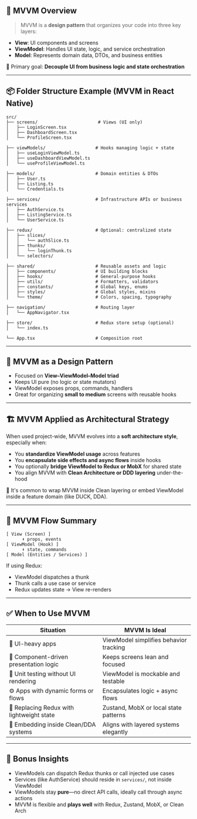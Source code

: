 ## 🧬 MVVM Overview

> MVVM is a **design pattern** that organizes your code into three key layers:
- **View**: UI components and screens
- **ViewModel**: Handles UI state, logic, and service orchestration
- **Model**: Represents domain data, DTOs, and business entities

🎯 Primary goal: **Decouple UI from business logic and state orchestration**

---

## 📦 Folder Structure Example (MVVM in React Native)

```plaintext
src/
├── screens/                       # Views (UI only)
│   ├── LoginScreen.tsx
│   ├── DashboardScreen.tsx
│   └── ProfileScreen.tsx

├── viewModels/                   # Hooks managing logic + state
│   ├── useLoginViewModel.ts
│   ├── useDashboardViewModel.ts
│   └── useProfileViewModel.ts

├── models/                       # Domain entities & DTOs
│   ├── User.ts
│   ├── Listing.ts
│   └── Credentials.ts

├── services/                     # Infrastructure APIs or business services
│   ├── AuthService.ts
│   ├── ListingService.ts
│   └── UserService.ts

├── redux/                        # Optional: centralized state
│   ├── slices/
│   │   └── authSlice.ts
│   ├── thunks/
│   │   └── loginThunk.ts
│   └── selectors/

├── shared/                       # Reusable assets and logic
│   ├── components/               # UI building blocks
│   ├── hooks/                    # General-purpose hooks
│   ├── utils/                    # Formatters, validators
│   ├── constants/                # Global keys, enums
│   ├── styles/                   # Global styles, mixins
│   └── theme/                    # Colors, spacing, typography

├── navigation/                   # Routing layer
│   └── AppNavigator.tsx

├── store/                        # Redux store setup (optional)
│   └── index.ts

└── App.tsx                       # Composition root
```

---

## 🧠 MVVM as a Design Pattern

- Focused on **View–ViewModel–Model triad**
- Keeps UI pure (no logic or state mutators)
- ViewModel exposes props, commands, handlers
- Great for organizing **small to medium** screens with reusable hooks

---

## 🏗 MVVM Applied as Architectural Strategy

When used project-wide, MVVM evolves into a **soft architecture style**, especially when:

- You **standardize ViewModel usage** across features
- You **encapsulate side effects and async flows** inside hooks
- You optionally **bridge ViewModel to Redux or MobX** for shared state
- You align MVVM with **Clean Architecture or DDD layering** under-the-hood

🧩 It's common to wrap MVVM inside Clean layering or embed ViewModel inside a feature domain (like DUCK, DDA).

---

## 🔁 MVVM Flow Summary

```
[ View (Screen) ]
      ⬇ props, events
[ ViewModel (Hook) ]
      ⬇ state, commands
[ Model (Entities / Services) ]
```

If using Redux:
- ViewModel dispatches a thunk
- Thunk calls a use case or service
- Redux updates state → View re-renders

---

## ✅ When to Use MVVM

| Situation                              | MVVM Is Ideal                          |
|---------------------------------------|----------------------------------------|
| 📱 UI-heavy apps                       | ViewModel simplifies behavior tracking |
| 🧩 Component-driven presentation logic | Keeps screens lean and focused         |
| 🧪 Unit testing without UI rendering   | ViewModel is mockable and testable     |
| ⚙️ Apps with dynamic forms or flows     | Encapsulates logic + async flows       |
| 🔁 Replacing Redux with lightweight state | Zustand, MobX or local state patterns   |
| 🧼 Embedding inside Clean/DDA systems   | Aligns with layered systems elegantly   |

---

## 🧪 Bonus Insights

- ViewModels can dispatch Redux thunks or call injected use cases
- Services (like AuthService) should reside in `services/`, not inside ViewModel
- ViewModels stay **pure**—no direct API calls, ideally call through async actions
- MVVM is flexible and **plays well** with Redux, Zustand, MobX, or Clean Arch

